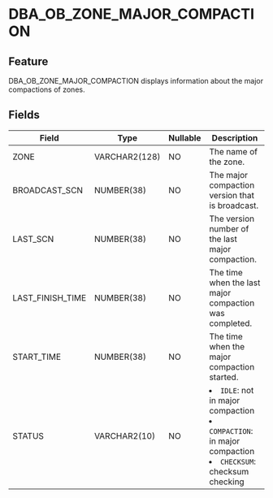 DBA_OB_ZONE_MAJOR_COMPACTION
=================================================

Feature
-------------------

DBA_OB_ZONE_MAJOR_COMPACTION displays information about the major compactions of zones.

Fields
----------------------

| Field            | Type          | Nullable | Description                                                                                                        |
|------------------|---------------|----------|--------------------------------------------------------------------------------------------------------------------|
| ZONE             | VARCHAR2(128) | NO       | The name of the zone.                                                                                              |
| BROADCAST_SCN    | NUMBER(38)    | NO       | The major compaction version that is broadcast.                                                                    |
| LAST_SCN         | NUMBER(38)    | NO       | The version number of the last major compaction.                                                                   |
| LAST_FINISH_TIME | NUMBER(38)    | NO       | The time when the last major compaction was completed.                                                             |
| START_TIME       | NUMBER(38)    | NO       | The time when the major compaction started.                                                                        |
| STATUS           | VARCHAR2(10)  | NO       | <li> `IDLE`: not in major compaction   <li> `COMPACTION`: in major compaction   <li> `CHECKSUM`: checksum checking |
